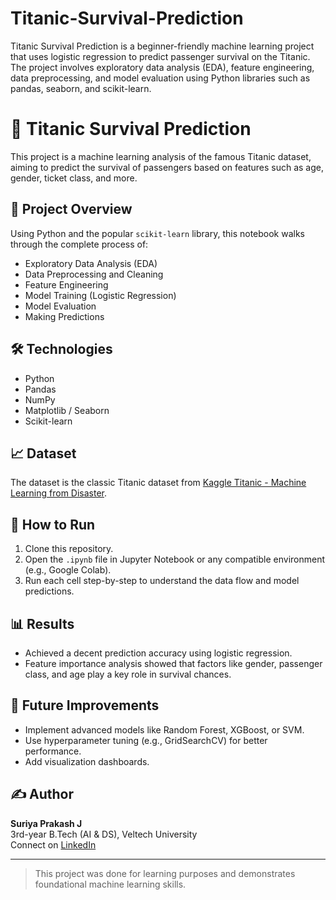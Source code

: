 # Titanic-Survival-Prediction
Titanic Survival Prediction is a beginner-friendly machine learning project that uses logistic regression to predict passenger survival on the Titanic. The project involves exploratory data analysis (EDA), feature engineering, data preprocessing, and model evaluation using Python libraries such as pandas, seaborn, and scikit-learn.
# 🚢 Titanic Survival Prediction

This project is a machine learning analysis of the famous Titanic dataset, aiming to predict the survival of passengers based on features such as age, gender, ticket class, and more.

## 📂 Project Overview

Using Python and the popular `scikit-learn` library, this notebook walks through the complete process of:

- Exploratory Data Analysis (EDA)
- Data Preprocessing and Cleaning
- Feature Engineering
- Model Training (Logistic Regression)
- Model Evaluation
- Making Predictions



## 🛠️ Technologies

- Python
- Pandas
- NumPy
- Matplotlib / Seaborn
- Scikit-learn

## 📈 Dataset

The dataset is the classic Titanic dataset from [Kaggle Titanic - Machine Learning from Disaster](https://www.kaggle.com/competitions/titanic).

## 🚀 How to Run

1. Clone this repository.
2. Open the `.ipynb` file in Jupyter Notebook or any compatible environment (e.g., Google Colab).
3. Run each cell step-by-step to understand the data flow and model predictions.

## 📊 Results

- Achieved a decent prediction accuracy using logistic regression.
- Feature importance analysis showed that factors like gender, passenger class, and age play a key role in survival chances.

## 📌 Future Improvements

- Implement advanced models like Random Forest, XGBoost, or SVM.
- Use hyperparameter tuning (e.g., GridSearchCV) for better performance.
- Add visualization dashboards.

## ✍️ Author

**Suriya Prakash J**  
3rd-year B.Tech (AI & DS), Veltech University  
Connect on [LinkedIn](https://www.linkedin.com)

---

> This project was done for learning purposes and demonstrates foundational machine learning skills.
